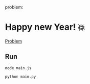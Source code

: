 problem:

# Happy new Year! 💥

<a href="https://codeforces.com/group/MWSDmqGsZm/contest/223338/problem/O"> Problem</a>

## Run

```
node main.js
```

```
python main.py
```